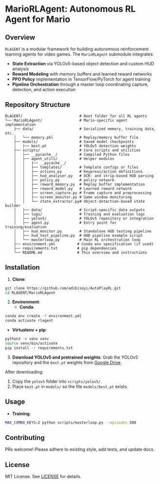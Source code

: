 # MarioRLAgent: Autonomous RL Agent for Mario

## Overview

`RLAGENT` is a modular framework for building autonomous reinforcement learning agents for video games. The `MarioRLAgent` submodule integrates:

* **State Extraction** via YOLOv5-based object detection and custom HUD analysis
* **Reward Modeling** with memory buffers and learned reward networks
* **PPO Policy** implementation in TensorFlow/PyTorch for agent training
* **Pipeline Orchestration** through a master loop coordinating capture, detection, and action execution

## Repository Structure

```
RLAGENT/                          # Root folder for all RL agents
└── MarioRLAgent/                 # Mario-specific agent implementation
    ├── data/                     # Serialized memory, training data, etc.
    │   └── memory.pkl            # Replay/memory buffer file
    ├── models/                   # Saved model checkpoints
    │   ├── best.pt               # YOLOv5 detection weights
    ├── scripts/                  # Core scripts and utilities
    │   ├── __pycache__/          # Compiled Python files
    │   ├── agent_utils/          # Helper modules
    │   │   ├── __pycache__/
    │   │   ├── templates/        # Template configs or files
    │   │   ├── actions.py        # Keypress/action definitions
    │   │   ├── hud_analyser.py   # OCR- and strip-based HUD parsing
    │   │   ├── policy.py         # policy network
    │   │   ├── reward_memory.py  # Replay buffer implementation
    │   │   ├── reward_model.py   # Learned reward network
    │   │   ├── screen_capture.py # Frame capture and preprocessing
    │   │   ├── screen_monitor.py # Game window monitoring
    │   │   └── state_extractor.py# Object-detection-based state builder
    │   ├── data/                 # Script-specific data outputs
    │   ├── logs/                 # Training and evaluation logs
    │   ├── yolov5/               # YOLOv5 repository or integration
    │   ├── agent.py              # Entry point for training/evaluation
    │   ├── hud_monitor.py        # Standalone HUD testing pipeline
    │   ├── hud_test_pipeline.py  # HUD pipeline example script
    │   └── masterloop.py         # Main RL orchestration loop
    ├── environment.yml          # Conda env specification (if used)
    ├── requirements.txt         # pip dependencies
    └── README.md                # This overview and instructions
```

## Installation

1. **Clone**:

```bash
git clone https://github.com/adibisoyi/AutoPlayRL.git
cd RLAGENT/MarioRLAgent
```
2. **Environment**:
   - **Conda**:
```bash
conda env create -f environment.yml
conda activate rlagent
```

 - **Virtualenv + pip**:

```bash
python3 -m venv venv
source venv/bin/activate
pip install -r requirements.txt
```
3. **Download YOLOv5 and pretrained weights**:
Grab the YOLOv5 repository and the `best.pt` weights from [Google Drive]((https://drive.google.com/drive/folders/1DHswa77ZItY7tJHxB_ejbhvlIkoMAFrm?usp=drive_link)).

After downloading:
1. Copy the `yolov5` folder into `scripts/yolov5/`.
2. Place `best.pt` in `models/` so the file `models/best.pt` exists.

## Usage
- **Training**:
```bash
MAX_COMBO_KEYS=2 python scripts/masterloop.py --episodes 500
```


## Contributing

PRs welcome! Please adhere to existing style, add tests, and update docs.

## License

MIT License. See [LICENSE](LICENSE) for details.
